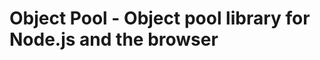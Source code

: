 Object Pool - Object pool library for Node.js and the browser
============================================================



